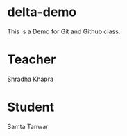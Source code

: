 # delta-demo
This is a Demo for Git and Github class.

# Teacher
Shradha Khapra

# Student
Samta Tanwar
